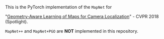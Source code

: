 This is the PyTorch implementation of the `MapNet` for 

"[Geometry-Aware Learning of Maps for Camera Localization](https://arxiv.org/abs/1712.03342)" - CVPR 2018 (Spotlight).

`MapNet++` and `MapNet+PGO` are **NOT** implemented in this repository. 